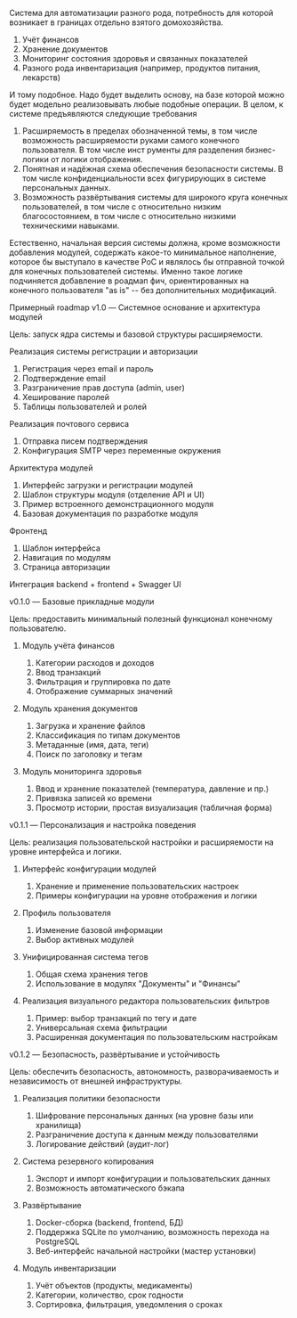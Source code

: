 Система для автоматизации разного рода, потребность для которой возникает в границах отдельно 
взятого домохозяйства.

1. Учёт финансов
2. Хранение документов
3. Мониторинг состояния здоровья и связанных показателей
4. Разного рода инвентаризация (например, продуктов питания, лекарств)

И тому подобное.  Надо будет выделить основу, на базе которой можно будет модельно реализовывать
любые подобные операции.  В целом, к системе предъявляются следующие требования

1. Расширяемость в пределах обозначенной темы, в том числе возможность расширяемости
    руками самого конечного пользователя.  В том числе инст рументы для разделения бизнес-логики
    от логики отображения.
2. Понятная и надёжная схема обеспечения безопасности системы.  В том числе конфиденциальности
    всех фигурирующих в системе персональных данных.
3. Возможность развёртывания системы для широкого круга конечных пользователей, в том числе
    с относительно низким благосостоянием, в том числе с относительно низкими техническими 
    навыками.

Естественно, начальная версия системы должна, кроме возможности добавления модулей, содержать
какое-то минимальное наполнение, которое бы выступало в качестве PoC и являлось бы 
отправной точкой для конечных пользователей системы.  Именно такое логике подчиняется добавление
в роадмап фич, ориентированных на конечного пользователя "as is" -- без дополнительных 
модификаций.

Примерный roadmap
v1.0 — Системное основание и архитектура модулей

Цель: запуск ядра системы и базовой структуры расширяемости.

Реализация системы регистрации и авторизации

1. Регистрация через email и пароль
2. Подтверждение email
3. Разграничение прав доступа (admin, user)
4. Хеширование паролей
5. Таблицы пользователей и ролей

Реализация почтового сервиса

1. Отправка писем подтверждения
2. Конфигурация SMTP через переменные окружения

Архитектура модулей

1. Интерфейс загрузки и регистрации модулей
2. Шаблон структуры модуля (отделение API и UI)
3. Пример встроенного демонстрационного модуля
4. Базовая документация по разработке модуля

Фронтенд

1. Шаблон интерфейса
2. Навигация по модулям
3. Страница авторизации

Интеграция backend + frontend + Swagger UI

v0.1.0 — Базовые прикладные модули

Цель: предоставить минимальный полезный функционал конечному пользователю.

1. Модуль учёта финансов
   1. Категории расходов и доходов
   2. Ввод транзакций
   3. Фильтрация и группировка по дате
   4. Отображение суммарных значений

2. Модуль хранения документов
   1. Загрузка и хранение файлов 
   2. Классификация по типам документов 
   3. Метаданные (имя, дата, теги)
   4. Поиск по заголовку и тегам

3. Модуль мониторинга здоровья 
   1. Ввод и хранение показателей (температура, давление и пр.)
   2. Привязка записей ко времени 
   3. Просмотр истории, простая визуализация (табличная форма)

v0.1.1 — Персонализация и настройка поведения

Цель: реализация пользовательской настройки и расширяемости на уровне интерфейса и логики.

1. Интерфейс конфигурации модулей
   1. Хранение и применение пользовательских настроек
   2. Примеры конфигурации на уровне отображения и логики

2. Профиль пользователя
   1. Изменение базовой информации 
   2. Выбор активных модулей

3. Унифицированная система тегов 
   1. Общая схема хранения тегов 
   2. Использование в модулях "Документы" и "Финансы"

4. Реализация визуального редактора пользовательских фильтров 
   1. Пример: выбор транзакций по тегу и дате
   2. Универсальная схема фильтрации 
   3. Расширенная документация по пользовательским настройкам

v0.1.2 — Безопасность, развёртывание и устойчивость

Цель: обеспечить безопасность, автономность, разворачиваемость и независимость от внешней инфраструктуры.

1. Реализация политики безопасности 
   1. Шифрование персональных данных (на уровне базы или хранилища)
   2. Разграничение доступа к данным между пользователями 
   3. Логирование действий (аудит-лог)

2. Система резервного копирования 
   1. Экспорт и импорт конфигурации и пользовательских данных 
   2. Возможность автоматического бэкапа

3. Развёртывание
   1. Docker-сборка (backend, frontend, БД)
   2. Поддержка SQLite по умолчанию, возможность перехода на PostgreSQL 
   3. Веб-интерфейс начальной настройки (мастер установки)

4. Модуль инвентаризации 
   1. Учёт объектов (продукты, медикаменты)
   2. Категории, количество, срок годности 
   3. Сортировка, фильтрация, уведомления о сроках
